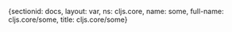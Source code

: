 {sectionid: docs, layout: var, ns: cljs.core, name: some, full-name: cljs.core/some,
  title: cljs.core/some}
